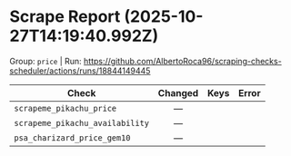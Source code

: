 # Scrape Report (2025-10-27T14:19:40.992Z)

Group: `price`  |  Run: https://github.com/AlbertoRoca96/scraping-checks-scheduler/actions/runs/18844149445

| Check | Changed | Keys | Error |
|---|:---:|:--|:--|
| `scrapeme_pikachu_price` | — |  |  |
| `scrapeme_pikachu_availability` | — |  |  |
| `psa_charizard_price_gem10` | — |  |  |
